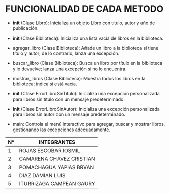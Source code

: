 # FUNCIONALIDAD DE CADA METODO 


* __init__ (Clase Libro):
Inicializa un objeto Libro con título, autor y año de publicación.

* __init__ (Clase Biblioteca):
Inicializa una lista vacía de libros en la biblioteca.

* agregar_libro (Clase Biblioteca):
Añade un libro a la biblioteca si tiene título y autor; de lo contrario, lanza una excepción.

* buscar_libro (Clase Biblioteca):
Busca un libro por título en la biblioteca y lo devuelve; lanza una excepción si no lo encuentra.

* mostrar_libros (Clase Biblioteca):
Muestra todos los libros en la biblioteca; indica si está vacía.

* __init__ (Clase ErrorLibroSinTitulo):
Inicializa una excepción personalizada para libros sin título con un mensaje predeterminado.

* __init__ (Clase ErrorLibroSinAutor):
Inicializa una excepción personalizada para libros sin autor con un mensaje predeterminado.

* main:
Controla el menú interactivo para agregar, buscar y mostrar libros, gestionando las excepciones adecuadamente.


| N° |      INTEGRANTES         |
|----|--------------------------|
| 1  | ROJAS ESCOBAR IOSMIL     |
| 2  |CAMARENA CHAVEZ CRISTIAN  |
| 3  | POMACHAGUA YAPIAS BRYAN  |
| 4  | DIAZ DAMIAN LUIS         |
| 5  | ITURRIZAGA CAMPEAN GAURY |

